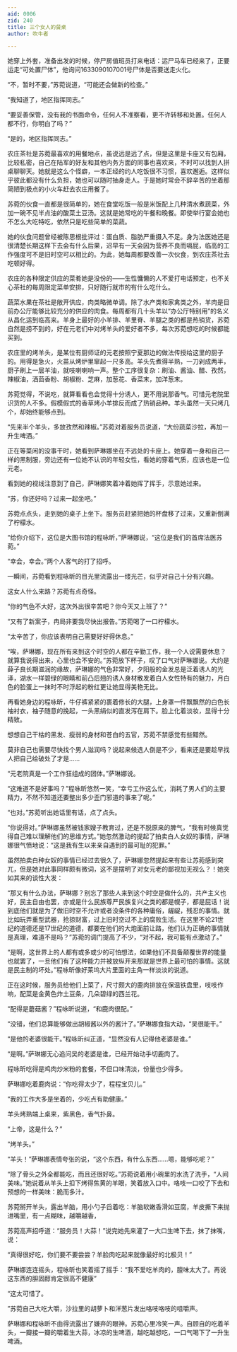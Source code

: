 ```yaml
---
aid: 0006
zid: 240
title: 三个女人的餐桌
author: 吹牛者

---
```




  她穿上外套，准备出发的时候，停尸房值班员打来电话：运尸马车已经来了，正要运走“可处置尸体”，他询问1633090107001号尸体是否要送走火化。

  “不，暂时不要，”苏菀说道，“可能还会做新的检查。”

  “我知道了，地区指挥同志。”

  “要妥善保管，没有我的书面命令，任何人不准察看，更不许转移和处置。任何人都不行，你明白了吗？”

  “是的，地区指挥同志。”

  农庄茶社是苏菀最喜欢的用餐地点，虽说远是远了点，但是这里是卡座又有包厢，比较私密，自己在陆军的好友和其他内务方面的同事也喜欢来，不时可以找到人拼桌聊聊天。她就是这么个怪癖，一本正经的约人吃饭很不习惯，喜欢邂逅。这样似乎彼此都没有什么负担，她也可以随时抽身走人。于是她时常会不辞辛苦的坐着那简陋到极点的小火车赶去农庄用餐了。

  苏菀的伙食一直都是很简单的，她在食堂吃饭一般是米饭配上几种清水煮蔬菜，外加一碗不见半点油的酸菜土豆汤。这就是她常吃的午餐和晚餐。即使举行宴会她也不怎么大吃特吃，依然只是吃些简单的菜蔬。

  她的伙食问题曾经被陈思根批评过：蛋白质、脂肪严重摄入不足。身为法医她还是很清楚长期这样下去会有什么后果，迟早有一天会因为营养不良而嗝屁，临高的工作强度可不是旧时空可以相比的。为此，她每周都要改善一次伙食，到农庄茶社去吃顿好得。

  农庄的各种限定供应的菜肴她是没份的——生性慵懒的人不爱打电话预定，也不关心茶社的每周限定菜单安排，只好随行就市的有什么吃什么。

  蔬菜水果在茶社是敞开供应，肉类略微单调。除了水产类和家禽类之外，羊肉是目前办公厅能够比较充分的供应的肉食。每周都有几十头羊以“办公厅特别用”的名义从昌化运到临高来。羊身上最好的小羊排、羊里脊、羊腿之类的都是热销货，苏菀自然是捞不到的，好在元老们中对烤羊头的爱好者不多，每次苏菀想吃的时候都能买到。

  农庄里的烤羊头，是某位有厨师证的元老按照宁夏那边的做法传授给这里的厨子的。用得是急火，火苗从烤炉里窜起一尺多高。羊头先煮得半熟，一刀剁成两半，厨子刷上一层羊油，就吱喇喇响一声。整个工序很复杂：刷油、酱油、醋、孜然，辣椒油，洒茴香粉、胡椒粉、芝麻，加葱花、香菜末，加洋葱末。

  苏菀觉得，不说吃，就算看看也会觉得十分诱人，更不用说那香气。可惜元老院里识货的人不多。假模假式的香草烤小羊排反而成了热销品种。羊头虽然一天只烤几个，却始终能够点到。

  “先来半个羊头，多放孜然和辣椒。”苏菀对着服务员说道，“大份蔬菜沙拉，再加一升生啤酒。”

  正在等菜闲的没事干时，她看到萨琳娜坐在不远处的卡座上。她穿着一身和自己一样的黑制服，旁边还有一位她不认识的年轻女性，看她的穿着气质，应该也是一位元老。

  看到她的视线注意到了自己，萨琳娜笑着冲着她挥了挥手，示意她过来。

  “苏，你还好吗？过来一起坐吧。”

  苏菀点点头，走到她的桌子上坐下。服务员赶紧把她的杯盘移了过来，又重新倒满了柠檬水。

  “给你介绍下，这位是大图书馆的程咏昕，”萨琳娜说，“这位是我们的首席法医苏菀。”

  “幸会，幸会。”两个人客气的打了招呼。

  一瞬间，苏菀看到程咏昕的目光里流露出一缕光芒，似乎对自己十分有兴趣。

  这女人什么来路？苏菀有点奇怪。

  “你的气色不大好，这次外出很辛苦吧？你今天又上班了？”

  “又有了新案子，冉局非要我尽快出报告。”苏菀喝了一口柠檬水。

  “太辛苦了，你应该表明自己需要好好得休息。”

  “唉，萨琳娜，现在所有来到这个时空的人都在辛勤工作，我一个人说需要休息？就算我说得出来，心里也会不安的。”苏菀放下杯子，叹了口气对萨琳娜说。大约是薛子良长期滋润的缘故，萨琳娜的气色非常好，夕阳般的金发总是泛着诱人的光泽，湖水一样碧绿的眼睛和前凸后翘的诱人身材散发着白人女性特有的魅力，月白色的脸蛋上一抹时不时浮起的粉红更让她显得美艳无比。

  再看她身边的程咏昕，牛仔裤紧紧的裹着修长的大腿，上身罩一件飘飘然的白色长袖衬衣，袖子随意的挽起，一头黑绢似的直发泻在肩下。脸上化着淡妆，显得十分精致。

  想想自己干枯的黑发、瘦弱的身材和苍白的五官，苏菀不禁感觉有些黯然。

  莫非自己也需要尽快找个男人滋润吗？说起来候选人倒是不少，看来还是要趁早找人把自己给破处了才是……

  “元老院真是一个工作狂组成的团体。”萨琳娜说。

  “这难道不是好事吗？”程咏昕悠然一笑，“幸亏工作这么忙，消耗了男人们的主要精力，不然不知道还要整出多少歪门邪道的事来了呢。”

  “也对。”苏菀听出她话里有话，点了点头。

  “你说得对。”萨琳娜虽然被钱家嫂子教育过，还是不脱原来的脾气，“我有时候真觉得自己难以理解他们的思维方式。”她忽然激动的提起了拍卖白人女奴的事情，萨琳娜很气愤地说：“这是我有生以来亲自遇到的最可耻的犯罪。”

  虽然拍卖白种女奴的事情已经过去很久了，萨琳娜忽然提起来有些让苏菀感到突兀，但是她对此事同样颇有微词，这不是摆明了对女元老的鄙视加无视么？！她突如其来的谈性大发：

  “那又有什么办法，萨琳娜？别忘了那些人来到这个时空是做什么的，共产主义也好，民主自由也罢，亦或是什么民族尊严民族复兴之类的都是幌子，都是屁话！说到底他们就是为了做旧时空不允许或者没条件的各种庸俗，龌龊，残忍的事情。就比如玩弄重型武器，抢掠财富，过上旧时空过不上的腐败生活。在这里不论21世纪的道德还是17世纪的道德，都要在他们的大炮面前让路，他们认为正确的事情就是真理，难道不是吗？”苏菀的调门提高了不少，“对不起，我可能有点激动了。”

  “是啊，这世界上的人都有或多或少的可怕想法，如果他们不具备颠覆世界的能量也就罢了，一旦他们有了这种能力并被放纵开来那就是世界上最可怕的事情。这就是民主制的坏处。”程咏昕像好莱坞大片里面的主角一样淡淡的说道。

  正在这时候，服务员给他们上菜了，尺寸颇大的鹿肉排放在保温铁盘里，吱吱作响，配菜是金黄色炸土豆条，几朵碧绿的西兰花。

  “配得是蘑菇酱？”程咏昕说道，“和鹿肉很配。”

  “没错，他们总算能够做出胡椒酱以外的酱汁了。”萨琳娜食指大动，“吴很能干。”

  “是他的老婆很能干。”程咏昕纠正道，“显然没有人记得他老婆是谁。”

  “是啊。”萨琳娜无心追问吴的老婆是谁，已经开始动手切鹿肉了。

  程咏昕吃得是鸡肉炒米粉的套餐，不但口味清淡，份量也少得多。

  萨琳娜吃着鹿肉说：“你吃得太少了，程程宝贝儿。”

  “我的工作大多是坐着的，少吃点有助健康。”

  羊头烤熟端上桌来，紫黑色，香气扑鼻。

  “上帝，这是什么？”

  “烤羊头。”

  “羊头！”萨琳娜表情夸张的说，“这个东西，有什么东西……嗯，能够吃呢？”

  “除了骨头之外全都能吃，而且还很好吃。”苏菀说着用小碗里的水洗了洗手，“人间美味。”她说着从羊头上扣下烤得焦黄的羊眼，笑着放入口中。咯吱一口咬了下去和预想的一样美味：脆而多汁。

  苏菀掰开羊头，露出羊脑，用小勺子舀着吃：羊脑软嫩香滑如豆腐，羊皮撕下来抛进嘴里，有一点糊味，越嚼越香，

  苏菀高声招呼道：“服务员！大蒜！”说完她先来灌了一大口生啤下去，抹了抹嘴，说：

  “真得很好吃，你们要不要尝尝？羊脸肉吃起来就像最好的北极贝！”

  萨琳娜连连摇头，程咏昕也笑着摇了摇手：“我不爱吃羊肉的，膻味太大了。再说这东西的胆固醇肯定很高不健康”

  “这太可惜了。

  ”苏菀自己大吃大嚼，沙拉里的胡萝卜和洋葱片发出咯吱咯吱的咀嚼声。

  萨琳娜和程咏昕不由得流露出了嫌弃的眼神。苏菀心里冷笑一声。自顾自的吃着羊头，一瓣接一瓣的嚼着生大蒜，冰凉的生啤酒，越吃越想吃，一口气喝下了一升生啤酒。



